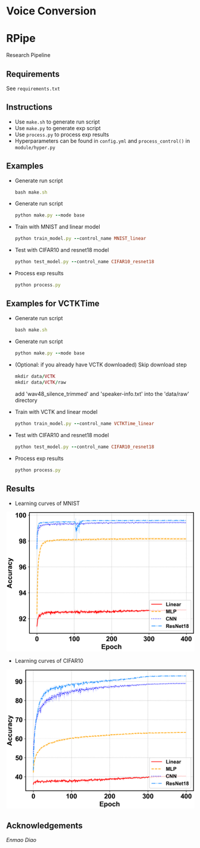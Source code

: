 # Voice Conversion

# RPipe
Research Pipeline
 
## Requirements
See `requirements.txt`

## Instructions
- Use `make.sh` to generate run script
- Use `make.py` to generate exp script
- Use `process.py` to process exp results
- Hyperparameters can be found in `config.yml` and `process_control()` in `module/hyper.py`

## Examples
 - Generate run script
    ```ruby
    bash make.sh
    ```
 - Generate run script
    ```ruby
    python make.py --mode base
    ```
 - Train with MNIST and linear model
    ```ruby
    python train_model.py --control_name MNIST_linear
    ```
 - Test with CIFAR10 and resnet18 model
    ```ruby
    python test_model.py --control_name CIFAR10_resnet18
    ```
 - Process exp results
    ```ruby
    python process.py
    ```
   
## Examples for VCTKTime
 - Generate run script
    ```ruby
    bash make.sh
    ```
 - Generate run script
    ```ruby
    python make.py --mode base
    ```
 - (Optional: if you already have VCTK downloaded) Skip download step
    ```ruby
    mkdir data/VCTK
    mkdir data/VCTK/raw
    ```

   add 'wav48_silence_trimmed' and 'speaker-info.txt' into the 'data/raw' directory

 - Train with VCTK and linear model
    ```ruby
    python train_model.py --control_name VCTKTime_linear
    ```
 - Test with CIFAR10 and resnet18 model
    ```ruby
    python test_model.py --control_name CIFAR10_resnet18
    ```
 - Process exp results
    ```ruby
    python process.py
    ```

## Results
- Learning curves of MNIST
<p align="center">
<img src="/asset/MNIST_Accuracy_mean.png">
</p>


- Learning curves of CIFAR10
<p align="center">
<img src="/asset/CIFAR10_Accuracy_mean.png">
</p>


## Acknowledgements
*Enmao Diao*